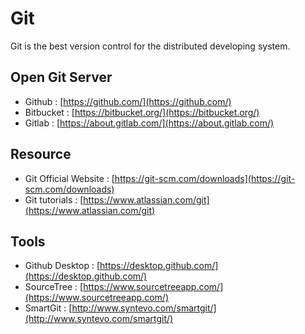 # Git

Git is the best version control for the distributed developing system. 

## Open Git Server

* Github : [https://github.com/](https://github.com/)
* Bitbucket : [https://bitbucket.org/](https://bitbucket.org/)
* Gitlab : [https://about.gitlab.com/](https://about.gitlab.com/)

## Resource

* Git Official Website : [https://git-scm.com/downloads](https://git-scm.com/downloads)
* Git tutorials : [https://www.atlassian.com/git](https://www.atlassian.com/git)

## Tools

* Github Desktop : [https://desktop.github.com/](https://desktop.github.com/)
* SourceTree : [https://www.sourcetreeapp.com/](https://www.sourcetreeapp.com/)
* SmartGit : [http://www.syntevo.com/smartgit/](http://www.syntevo.com/smartgit/)


